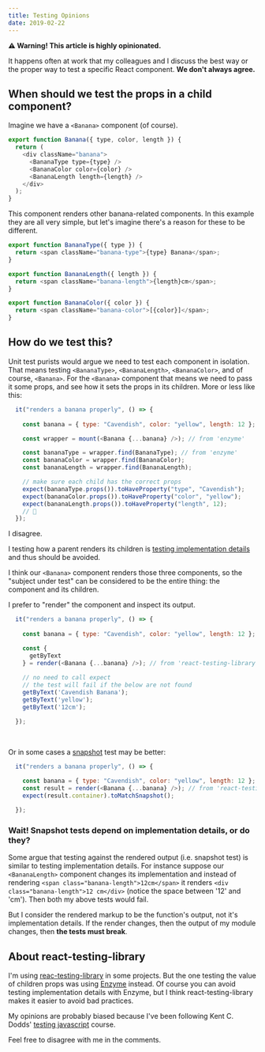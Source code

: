 ```yaml
---
title: Testing Opinions
date: 2019-02-22
---
```


**⚠️ Warning! This article is highly opinionated.**

It happens often at work that my colleagues and I discuss the best way or the proper way to test a specific React component. **We don't always agree.**

## When should we test the props in a child component?

Imagine we have a `<Banana>` component (of course).

```js
export function Banana({ type, color, length }) {
  return (
    <div className="banana">
      <BananaType type={type} />
      <BananaColor color={color} />
      <BananaLength length={length} />
    </div>
  );
}
```

This component renders other banana-related components. In this example they are all very simple, but let's imagine there's a reason for these to be different.

```js
export function BananaType({ type }) {
  return <span className="banana-type">{type} Banana</span>;
}

export function BananaLength({ length }) {
  return <span className="banana-length">{length}cm</span>;
}

export function BananaColor({ color }) {
  return <span className="banana-color">[{color}]</span>;
}
```

## How do we test this?

Unit test purists would argue we need to test each component in isolation. That means testing `<BananaType>`, `<BananaLength>`, `<BananaColor>`, and of course, `<Banana>`. For the `<Banana>` component that means we need to pass it some props, and see how it sets the props in its children. More or less like this:

```js
  it("renders a banana properly", () => {
    
    const banana = { type: "Cavendish", color: "yellow", length: 12 };

    const wrapper = mount(<Banana {...banana} />); // from 'enzyme'

    const bananaType = wrapper.find(BananaType); // from 'enzyme'
    const bananaColor = wrapper.find(BananaColor);
    const bananaLength = wrapper.find(BananaLength);

    // make sure each child has the correct props
    expect(bananaType.props()).toHaveProperty("type", "Cavendish");
    expect(bananaColor.props()).toHaveProperty("color", "yellow");
    expect(bananaLength.props()).toHaveProperty("length", 12);
    // 🤔
  });
```
I disagree. 

I testing how a parent renders its children is [testing implementation details](https://kentcdodds.com/blog/testing-implementation-details) and thus should be avoided.

I think our `<Banana>` component renders those three components, so the "subject under test" can be considered to be the entire thing: the component and its children. 

I prefer to "render" the component and inspect its output.

```js
  it("renders a banana properly", () => {
    
    const banana = { type: "Cavendish", color: "yellow", length: 12 };

    const {
      getByText
    } = render(<Banana {...banana} />); // from 'react-testing-library'
    
    // no need to call expect
    // the test will fail if the below are not found
    getByText('Cavendish Banana');
    getByText('yellow');
    getByText('12cm');

  });
```
<br/>

Or in some cases a [snapshot](https://jestjs.io/docs/en/snapshot-testing.html) test may be better:

```js
  it("renders a banana properly", () => {
    
    const banana = { type: "Cavendish", color: "yellow", length: 12 };
    const result = render(<Banana {...banana} />); // from 'react-testing-library'
    expect(result.container).toMatchSnapshot();

  });
```

### Wait! Snapshot tests depend on implementation details, or do they?

Some argue that testing against the rendered output (i.e. snapshot test) is similar to testing implementation details. For instance suppose our `<BananaLength>` component changes its implementation and instead of rendering `<span class="banana-length">12cm</span>` it renders `<div class="banana-length">12 cm</div>` (notice the space between '12' and 'cm'). Then both my above tests would fail.

But I consider the rendered markup to be the function's output, not it's implementation details. If the render changes, then the output of my module changes, then **the tests must break**.


## About react-testing-library

I'm using [reac-testing-library](https://testing-library.com/react) in some projects. But the one testing the value of children props was using [Enzyme](https://airbnb.io/enzyme/) instead. Of course you can avoid testing implementation details with Enzyme, but I think react-testing-library makes it easier to avoid bad practices.

My opinions are probably biased because I've been following Kent C. Dodds' [testing javascript](https://testingjavascript.com/) course.

Feel free to disagree with me in the comments.